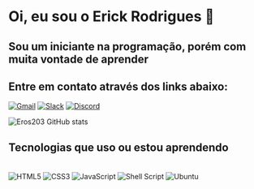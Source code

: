 # Oi, eu sou o Erick Rodrigues 👋

## Sou um iniciante na programação, porém com muita vontade de aprender
## Entre em contato através dos links abaixo:

[![Gmail](https://img.shields.io/badge/Gmail-D14836?style=for-the-badge&logo=gmail&logoColor=white)](https://mail.google.com)
[![Slack](https://img.shields.io/badge/Slack-4A154B?style=for-the-badge&logo=slack&logoColor=white)](https://slack.com/)
[![Discord](https://img.shields.io/badge/Discord-7289DA?style=for-the-badge&logo=discord&logoColor=white)](https://discord.com/channels/@Eros203)

![Eros203 GitHub stats](https://github-readme-stats.vercel.app/api?username=Eros203&show_icons=true&theme=dracula)

## Tecnologias que uso ou estou aprendendo

<div style="display: inline_block"><br />
  <img align="center" alt="HTML5" src="https://img.shields.io/badge/html5-%23E34F26.svg?style=for-the-badge&logo=html5&logoColor=white" />
  <img align="center" alt="CSS3" src="https://img.shields.io/badge/CSS3-1572B6?style=for-the-badge&logo=css3&logoColor=white" />
  <img align="center" alt="JavaScript" src="https://img.shields.io/badge/JavaScript-323330?style=for-the-badge&logo=javascript&logoColor=F7DF1E" />
  <img align="center" alt="Shell Script" src="https://img.shields.io/badge/Shell_Script-121011?style=for-the-badge&logo=gnu-bash&logoColor=white" />
  <img align="center" alt="Ubuntu" src="https://img.shields.io/badge/Ubuntu-E95420?style=for-the-badge&logo=ubuntu&logoColor=white" />
</div>
